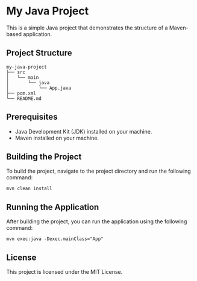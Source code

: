 # My Java Project

This is a simple Java project that demonstrates the structure of a Maven-based application.

## Project Structure

```
my-java-project
├── src
│   └── main
│       └── java
│           └── App.java
├── pom.xml
└── README.md
```

## Prerequisites

- Java Development Kit (JDK) installed on your machine.
- Maven installed on your machine.

## Building the Project

To build the project, navigate to the project directory and run the following command:

```
mvn clean install
```

## Running the Application

After building the project, you can run the application using the following command:

```
mvn exec:java -Dexec.mainClass="App"
```

## License

This project is licensed under the MIT License.